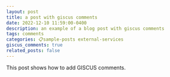 ```yaml
---
layout: post
title: a post with giscus comments
date: 2022-12-10 11:59:00-0400
description: an example of a blog post with giscus comments
tags: comments
categories: 📋sample-posts external-services
giscus_comments: true
related_posts: false
---
```

This post shows how to add GISCUS comments.
